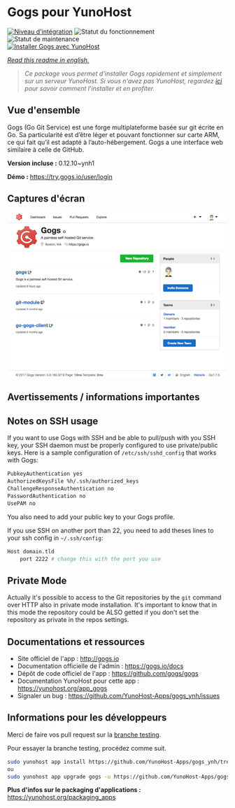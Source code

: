 <!--
N.B.: This README was automatically generated by https://github.com/YunoHost/apps/tree/master/tools/README-generator
It shall NOT be edited by hand.
-->

# Gogs pour YunoHost

[![Niveau d'intégration](https://dash.yunohost.org/integration/gogs.svg)](https://dash.yunohost.org/appci/app/gogs) ![Statut du fonctionnement](https://ci-apps.yunohost.org/ci/badges/gogs.status.svg) ![Statut de maintenance](https://ci-apps.yunohost.org/ci/badges/gogs.maintain.svg)  
[![Installer Gogs avec YunoHost](https://install-app.yunohost.org/install-with-yunohost.svg)](https://install-app.yunohost.org/?app=gogs)

*[Read this readme in english.](./README.md)*

> *Ce package vous permet d'installer Gogs rapidement et simplement sur un serveur YunoHost.
Si vous n'avez pas YunoHost, regardez [ici](https://yunohost.org/#/install) pour savoir comment l'installer et en profiter.*

## Vue d'ensemble

Gogs (Go Git Service) est une forge multiplateforme basée sur git écrite en Go. Sa particularité est d’être léger et pouvant fonctionner sur carte ARM, ce qui fait qu’il est adapté à l’auto-hébergement. Gogs a une interface web similaire à celle de GitHub. 


**Version incluse :** 0.12.10~ynh1


**Démo :** https://try.gogs.io/user/login

## Captures d'écran

![Capture d'écran de Gogs](./doc/screenshots/screenshot.png)

## Avertissements / informations importantes

## Notes on SSH usage

If you want to use Gogs with SSH and be able to pull/push with you SSH key, your SSH daemon must be properly configured to use private/public keys. Here is a sample configuration of `/etc/ssh/sshd_config` that works with Gogs:

```bash
PubkeyAuthentication yes
AuthorizedKeysFile %h/.ssh/authorized_keys
ChallengeResponseAuthentication no
PasswordAuthentication no
UsePAM no
```

You also need to add your public key to your Gogs profile.

If you use SSH on another port than 22, you need to add theses lines to your ssh config in `~/.ssh/config`:

```bash
Host domain.tld
    port 2222 # change this with the port you use
```

## Private Mode

Actually it's possible to access to the Git repositories by the `git` command over HTTP also in private mode installation. It's important to know that in this mode the repository could be ALSO getted if you don't set the repository as private in the repos settings.

## Documentations et ressources

* Site officiel de l'app : <http://gogs.io>
* Documentation officielle de l'admin : <https://gogs.io/docs>
* Dépôt de code officiel de l'app : <https://github.com/gogs/gogs>
* Documentation YunoHost pour cette app : <https://yunohost.org/app_gogs>
* Signaler un bug : <https://github.com/YunoHost-Apps/gogs_ynh/issues>

## Informations pour les développeurs

Merci de faire vos pull request sur la [branche testing](https://github.com/YunoHost-Apps/gogs_ynh/tree/testing).

Pour essayer la branche testing, procédez comme suit.

``` bash
sudo yunohost app install https://github.com/YunoHost-Apps/gogs_ynh/tree/testing --debug
ou
sudo yunohost app upgrade gogs -u https://github.com/YunoHost-Apps/gogs_ynh/tree/testing --debug
```

**Plus d'infos sur le packaging d'applications :** <https://yunohost.org/packaging_apps>
